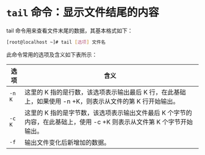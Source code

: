 # `tail` 命令：显示文件结尾的内容

tail 命令用来查看文件末尾的数据，其基本格式如下：

```bash
[root@localhost ~]# tail [选项] 文件名
```

此命令常用的选项及含义如下表所示：

| 选项   | 含义                                                         |
| ------ | ------------------------------------------------------------ |
| `-n K` | 这里的 K 指的是行数，该选项表示输出最后 K 行，在此基础上，如果使用 -n +K，则表示从文件的第 K 行开始输出。 |
| `-c K` | 这里的 K 指的是字节数，该选项表示输出文件最后 K 个字节的内容，在此基础上，使用 -c +K 则表示从文件第 K 个字节开始输出。 |
| `-f`   | 输出文件变化后新增加的数据。                                 |


